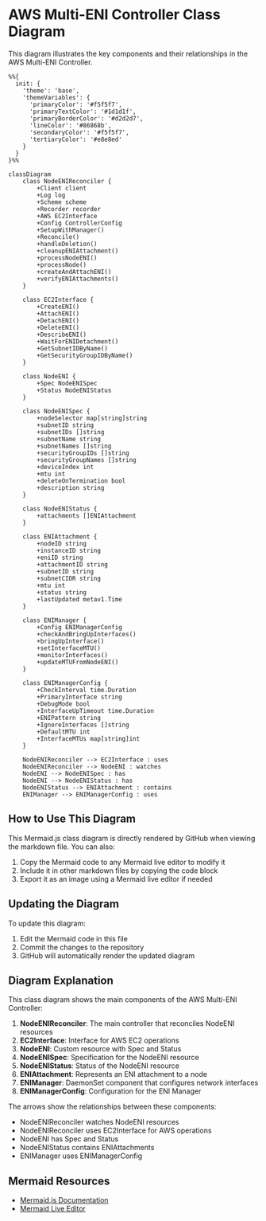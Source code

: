 # AWS Multi-ENI Controller Class Diagram

This diagram illustrates the key components and their relationships in the AWS Multi-ENI Controller.

```mermaid
%%{
  init: {
    'theme': 'base',
    'themeVariables': {
      'primaryColor': '#f5f5f7',
      'primaryTextColor': '#1d1d1f',
      'primaryBorderColor': '#d2d2d7',
      'lineColor': '#86868b',
      'secondaryColor': '#f5f5f7',
      'tertiaryColor': '#e8e8ed'
    }
  }
}%%

classDiagram
    class NodeENIReconciler {
        +Client client
        +Log log
        +Scheme scheme
        +Recorder recorder
        +AWS EC2Interface
        +Config ControllerConfig
        +SetupWithManager()
        +Reconcile()
        +handleDeletion()
        +cleanupENIAttachment()
        +processNodeENI()
        +processNode()
        +createAndAttachENI()
        +verifyENIAttachments()
    }
    
    class EC2Interface {
        +CreateENI()
        +AttachENI()
        +DetachENI()
        +DeleteENI()
        +DescribeENI()
        +WaitForENIDetachment()
        +GetSubnetIDByName()
        +GetSecurityGroupIDByName()
    }
    
    class NodeENI {
        +Spec NodeENISpec
        +Status NodeENIStatus
    }
    
    class NodeENISpec {
        +nodeSelector map[string]string
        +subnetID string
        +subnetIDs []string
        +subnetName string
        +subnetNames []string
        +securityGroupIDs []string
        +securityGroupNames []string
        +deviceIndex int
        +mtu int
        +deleteOnTermination bool
        +description string
    }
    
    class NodeENIStatus {
        +attachments []ENIAttachment
    }
    
    class ENIAttachment {
        +nodeID string
        +instanceID string
        +eniID string
        +attachmentID string
        +subnetID string
        +subnetCIDR string
        +mtu int
        +status string
        +lastUpdated metav1.Time
    }
    
    class ENIManager {
        +Config ENIManagerConfig
        +checkAndBringUpInterfaces()
        +bringUpInterface()
        +setInterfaceMTU()
        +monitorInterfaces()
        +updateMTUFromNodeENI()
    }
    
    class ENIManagerConfig {
        +CheckInterval time.Duration
        +PrimaryInterface string
        +DebugMode bool
        +InterfaceUpTimeout time.Duration
        +ENIPattern string
        +IgnoreInterfaces []string
        +DefaultMTU int
        +InterfaceMTUs map[string]int
    }
    
    NodeENIReconciler --> EC2Interface : uses
    NodeENIReconciler --> NodeENI : watches
    NodeENI --> NodeENISpec : has
    NodeENI --> NodeENIStatus : has
    NodeENIStatus --> ENIAttachment : contains
    ENIManager --> ENIManagerConfig : uses
```

## How to Use This Diagram

This Mermaid.js class diagram is directly rendered by GitHub when viewing the markdown file. You can also:

1. Copy the Mermaid code to any Mermaid live editor to modify it
2. Include it in other markdown files by copying the code block
3. Export it as an image using a Mermaid live editor if needed

## Updating the Diagram

To update this diagram:

1. Edit the Mermaid code in this file
2. Commit the changes to the repository
3. GitHub will automatically render the updated diagram

## Diagram Explanation

This class diagram shows the main components of the AWS Multi-ENI Controller:

1. **NodeENIReconciler**: The main controller that reconciles NodeENI resources
2. **EC2Interface**: Interface for AWS EC2 operations
3. **NodeENI**: Custom resource with Spec and Status
4. **NodeENISpec**: Specification for the NodeENI resource
5. **NodeENIStatus**: Status of the NodeENI resource
6. **ENIAttachment**: Represents an ENI attachment to a node
7. **ENIManager**: DaemonSet component that configures network interfaces
8. **ENIManagerConfig**: Configuration for the ENI Manager

The arrows show the relationships between these components:
- NodeENIReconciler watches NodeENI resources
- NodeENIReconciler uses EC2Interface for AWS operations
- NodeENI has Spec and Status
- NodeENIStatus contains ENIAttachments
- ENIManager uses ENIManagerConfig

## Mermaid Resources

- [Mermaid.js Documentation](https://mermaid-js.github.io/mermaid/#/)
- [Mermaid Live Editor](https://mermaid.live/)
